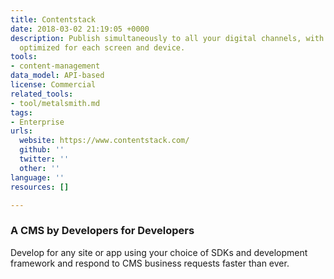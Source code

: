 ```yaml
---
title: Contentstack
date: 2018-03-02 21:19:05 +0000
description: Publish simultaneously to all your digital channels, with content automatically
  optimized for each screen and device.
tools:
- content-management
data_model: API-based
license: Commercial
related_tools:
- tool/metalsmith.md
tags:
- Enterprise
urls:
  website: https://www.contentstack.com/
  github: ''
  twitter: ''
  other: ''
language: ''
resources: []

---
```

### A CMS by Developers for Developers

Develop for any site or app using your choice of SDKs and development framework and respond to CMS business requests faster than ever.
